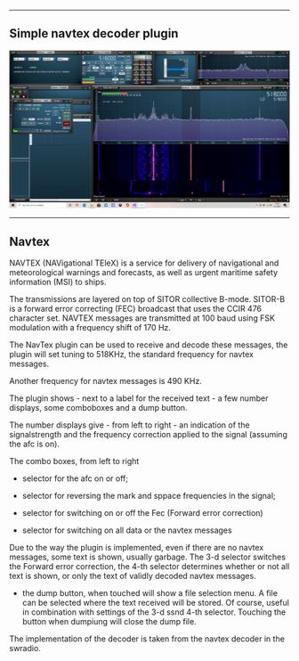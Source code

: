 -----------------------------------------------------------------
Simple navtex decoder plugin
-----------------------------------------------------------------

![overview](/navtex-example.png?raw=true)

-----------------------------------------------------------------------
Navtex
-----------------------------------------------------------------------

NAVTEX (NAVigational TEleX) is a service for delivery of navigational and meteorological warnings and forecasts, as well as urgent maritime safety information (MSI) to ships. 

The transmissions are layered on top of SITOR collective B-mode. SITOR-B is a forward error correcting (FEC) broadcast that uses the CCIR 476 character set. NAVTEX messages are transmitted at 100 baud using FSK modulation with a frequency shift of 170 Hz.

The NavTex plugin can be used to receive and decode these messages,
the plugin will set tuning to 518KHz, the standard frequency for 
navtex messages.

Another frequency for navtex messages is 490 KHz.

The plugin shows - next to a label for the received text - a few
number displays, some comboboxes and a dump button.

The number displays give - from left to right - an indication of the
signalstrength and the frequency correction applied to the signal (assuming
the afc is on).

The combo boxes, from  left to right

 * selector for the afc on or off;

 * selector for reversing the mark and sppace frequencies in the signal;

 * selector for switching on or off the Fec (Forward error correction)

 * selector for switching on all data or the navtex messages

Due to the way the plugin is implemented, even if there are no navtex
messages, some text is shown, usually garbage.
The 3-d selector switches the Forward error correction, the 4-th selector
determines whether or not all text is shown, or only the text of validly
decoded navtex messages.

 * the dump button, when touched will show a file selection menu. A file can be selected where the text received will be stored. Of course, useful in
combination with settings of the 3-d ssnd 4-th selector.
Touching the button when dumpiung will close the dump file.

The implementation of the decoder is taken from the navtex decoder
in the swradio.
